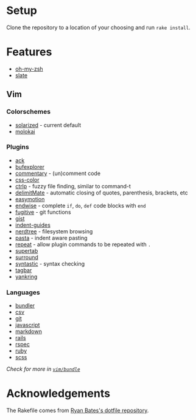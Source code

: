 # Setup

Clone the repository to a location of your choosing and run `rake install`.

# Features

* [oh-my-zsh](https://github.com/robbyrussell/oh-my-zsh)
* [slate](https://github.com/jigish/slate)

## Vim

### Colorschemes

* [solarized](https://github.com/altercation/vim-colors-solarized) - current default
* [molokai](https://github.com/vim-scripts/molokai)

### Plugins

* [ack](https://github.com/mileszs/ack.vim)
* [bufexplorer](https://github.com/corntrace/bufexplorer)
* [commentary](https://github.com/tpope/vim-commentary) - (un)comment code
* [css-color](https://github.com/skammer/vim-css-color)
* [ctrlp](https://github.com/kien/ctrlp.vim) - fuzzy file finding, similar to command-t
* [delimitMate](https://github.com/Raimondi/delimitMate) - automatic closing of quotes, parenthesis, brackets, etc
* [easymotion](https://github.com/Lokaltog/vim-easymotion)
* [endwise](https://github.com/tpope/vim-endwise) - complete `if`, `do`, `def` code blocks with `end`
* [fugitive](https://github.com/tpope/vim-fugitive) - git functions
* [gist](https://github.com/mattn/gist-vim)
* [indent-guides](https://github.com/nathanaelkane/vim-indent-guides)
* [nerdtree](https://github.com/scrooloose/nerdtree) - filesystem browsing
* [pasta](https://github.com/sickill/vim-pasta) - indent aware pasting
* [repeat](https://github.com/tpope/vim-repeat) - allow plugin commands to be repeated with `.`
* [supertab](https://github.com/ervandew/supertab)
* [surround](https://github.com/tpope/vim-surround)
* [syntastic](https://github.com/scrooloose/syntastic) - syntax checking
* [tagbar](https://github.com/majutsushi/tagbar.git)
* [yankring](https://github.com/vim-scripts/YankRing.vim)

### Languages

* [bundler](https://github.com/tpope/vim-bundler)
* [csv](https://github.com/vim-scripts/csv.vim)
* [git](https://github.com/tpope/vim-git)
* [javascript](https://github.com/pangloss/vim-javascript)
* [markdown](https://github.com/tpope/vim-markdown)
* [rails](https://github.com/tpope/vim-rails)
* [rspec](https://github.com/skwp/vim-rspec)
* [ruby](https://github.com/vim-ruby/vim-ruby)
* [scss](https://github.com/cakebaker/scss-syntax.vim)

*Check for more in [`vim/bundle`](https://github.com/tjwallace/dotfiles/tree/master/vim/bundle)*

# Acknowledgements

The Rakefile comes from [Ryan Bates's dotfile repository](https://github.com/ryanb/dotfiles).
